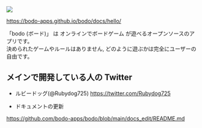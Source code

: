 <img src="https://github.com/bodo-apps/bodo/blob/main/resources/images/bodo-header.png">

https://bodo-apps.github.io/bodo/docs/hello/

「bodo (ボード)」 は オンラインでボードゲーム が遊べるオープンソースのアプリです。   
決められたゲームやルールはありません, どのように遊ぶかは完全にユーザーの自由です。

## メインで開発している人の Twitter

- ルビードッグ(@Rubydog725)
  https://twitter.com/Rubydog725

- ドキュメントの更新

https://github.com/bodo-apps/bodo/blob/main/docs_edit/README.md

